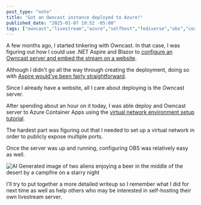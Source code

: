 ```yaml
---
post_type: "note" 
title: "Got an Owncast instance deployed to Azure!"
published_date: "2025-01-07 19:52 -05:00"
tags: ["owncast","livestream","azure","selfhost","fediverse","obs","containers","aca"]
---
```


A few months ago, I started tinkering with Owncast. In that case, I was figuring out how I could use .NET Aspire and Blazor to [configure an Owncast server and embed the stream on a website](/posts/build-your-own-live-streaming-app-owncast-dotnet-aspire/).

Although I didn't go all the way through creating the deployment, doing so with [Aspire would've been fairly straightforward](https://learn.microsoft.com/dotnet/aspire/deployment/azure/aca-deployment).

Since I already have a website, all I care about deploying is the Owncast server. 

After spending about an hour on it today, I was able deploy and Owncast server to Azure Container Apps using the [virtual network environment setup tutorial](https://learn.microsoft.com/en-us/azure/container-apps/vnet-custom?tabs=bash&pivots=azure-portal).

The hardest part was figuring out that I needed to set up a virtual network in order to publicly expose multiple ports. 

Once the server was up and running, configuring OBS was relatively easy as well.

![AI Generated image of two aliens enjoying a beer in the middle of the desert by a campfire on a starry night](https://cdn.lqdev.tech/files/images/owncast-obs-azure-container-apps-deployment.png)

I'll try to put together a more detailed writeup so I remember what I did for next time as well as help others who may be interested in self-hosting their own livestream server. 